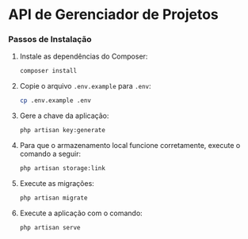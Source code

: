 # API de Gerenciador de Projetos

### Passos de Instalação

1. Instale as dependências do Composer:

   ```bash
   composer install
   ```

2. Copie o arquivo `.env.example` para `.env`:

   ```bash
   cp .env.example .env
   ```

3. Gere a chave da aplicação:

   ```bash
   php artisan key:generate
   ```

4. Para que o armazenamento local funcione corretamente, execute o comando a seguir:

   ```bash
   php artisan storage:link
   ```

5. Execute as migrações:

   ```bash
   php artisan migrate
   ```

6. Execute a aplicação com o comando:
   
   ```bash
   php artisan serve
   ```
